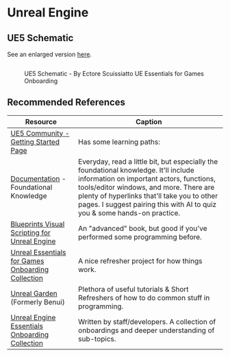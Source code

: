 # Unreal Engine

## UE5 Schematic

See an enlarged version [here](https://epicgames.box.com/shared/static/s563f5kyt08tg3s6tc45xrnxf3xulmt2.png).

<figure><img src="../../../../.gitbook/assets/UE5-Schematic.png" alt=""><figcaption><p>UE5 Schematic - By Ectore Scuissiatto UE Essentials for Games Onboarding</p></figcaption></figure>



## Recommended References

| Resource                                                                                                                                                                                                       | Caption                                                                                                                                                                                                                                                                                                 |
| -------------------------------------------------------------------------------------------------------------------------------------------------------------------------------------------------------------- | ------------------------------------------------------------------------------------------------------------------------------------------------------------------------------------------------------------------------------------------------------------------------------------------------------- |
| [UE5 Community - Getting Started Page](https://dev.epicgames.com/community/unreal-engine/getting-started/games)                                                                                                | Has some learning paths:                                                                                                                                                                                                                                                                                |
| [Documentation](https://dev.epicgames.com/documentation/en-us/unreal-engine/unreal-engine-5-4-documentation?application_version=5.4) - Foundational Knowledge                                                  | Everyday, read a little bit, but especially the foundational knowledge. It'll include information on important actors, functions, tools/editor windows, and more. There are plenty of hyperlinks that'll take you to other pages. I suggest pairing this with AI to quiz you & some hands-on practice.  |
| [Blueprints Visual Scripting for Unreal Engine](https://learning.oreilly.com/library/view/blueprints-visual-scripting/9781801811583/)                                                                          | An "advanced" book, but good if you've performed some programming before.                                                                                                                                                                                                                               |
| [Unreal Essentials for Games Onboarding Collection](https://dev.epicgames.com/community/learning/courses/aJM/unreal-engine-essentials-for-games-onboarding-collection/PdGj/unreal-engine-essentials-for-games) | A nice refresher project for how things work.                                                                                                                                                                                                                                                           |
| [Unreal Garden](https://unreal-garden.com/tutorials/) (Formerly Benui)                                                                                                                                         | Plethora of useful tutorials & Short Refreshers of how to do common stuff in programming.                                                                                                                                                                                                               |
| [Unreal Engine Essentials Onboarding Collection](https://dev.epicgames.com/community/learning/courses/aJM/unreal-engine-essentials-for-games-onboarding-collection/PdGj/unreal-engine-essentials-for-games)    | Written by staff/developers. A collection of onboardings and deeper understanding of sub-topics.                                                                                                                                                                                                        |

